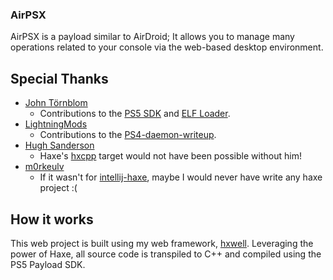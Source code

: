 ### AirPSX
AirPSX is a payload similar to AirDroid; It allows you to manage many operations related to your console via the web-based desktop environment.

## Special Thanks
- [John Törnblom](https://github.com/john-tornblom)
    - Contributions to the [PS5 SDK](https://github.com/ps5-payload-dev/sdk) and [ELF Loader](https://github.com/ps5-payload-dev/elfldr).
- [LightningMods](https://github.com/LightningMods)
    - Contributions to the [PS4-daemon-writeup](https://github.com/LightningMods/PS4-daemon-writeup).
- [Hugh Sanderson](https://github.com/hughsando)
    - Haxe's [hxcpp](https://github.com/HaxeFoundation/hxcpp) target would not have been possible without him!
- [m0rkeulv](https://github.com/m0rkeulv)
    - If it wasn't for [intellij-haxe](https://github.com/HaxeFoundation/intellij-haxe), maybe I would never have write any haxe project :(

## How it works
This web project is built using my web framework, [hxwell](https://github.com/barisyild/hxwell). Leveraging the power of Haxe, all source code is transpiled to C++ and compiled using the PS5 Payload SDK.